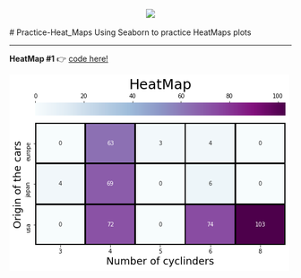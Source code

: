 <p align="center">
  <img src="https://raw.githubusercontent.com/mwaskom/seaborn/master/doc/_static/logo-wide-lightbg.svg">
</p>
# Practice-Heat_Maps
Using Seaborn to practice HeatMaps plots

---
**HeatMap #1** :point_right: [code here!](https://github.com/nicoambrosis/Practice-Heat_Maps/blob/main/mpg_Heat_map.ipynb)

![HeatMap_#1](https://github.com/nicoambrosis/Practice-Heat_Maps/blob/main/mpg_Heat_Map.png)


